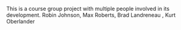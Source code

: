 This is a course group project with multiple people involved in its development.
  Robin Johnson, Max Roberts, Brad Landreneau , Kurt Oberlander
